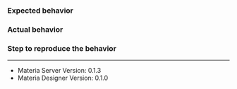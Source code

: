 ### Expected behavior

### Actual behavior

### Step to reproduce the behavior


---

* Materia Server Version: 0.1.3
* Materia Designer Version: 0.1.0
